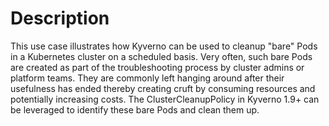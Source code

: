 # Description

This use case illustrates how Kyverno can be used to cleanup "bare" Pods in a Kubernetes cluster on a scheduled basis. Very often, such bare Pods are created as part of the troubleshooting process by cluster admins or platform teams. They are commonly left hanging around after their usefulness has ended thereby creating cruft by consuming resources and potentially increasing costs. The ClusterCleanupPolicy in Kyverno 1.9+ can be leveraged to identify these bare Pods and clean them up.
